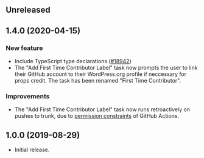 <!-- Learn how to maintain this file at https://github.com/WordPress/gutenberg/tree/HEAD/packages#maintaining-changelogs. -->

## Unreleased

## 1.4.0 (2020-04-15)

### New feature

- Include TypeScript type declarations ([#18942](https://github.com/WordPress/gutenberg/pull/18942))
- The "Add First Time Contributor Label" task now prompts the user to link their GitHub account to their WordPress.org profile if neccessary for props credit. The task has been renamed "First Time Contributor".

### Improvements

- The "Add First Time Contributor Label" task now runs retroactively on pushes to trunk, due to [permission constraints](https://help.github.com/en/actions/configuring-and-managing-workflows/authenticating-with-the-github_token#permissions-for-the-github_token) of GitHub Actions.

## 1.0.0 (2019-08-29)

- Initial release.
